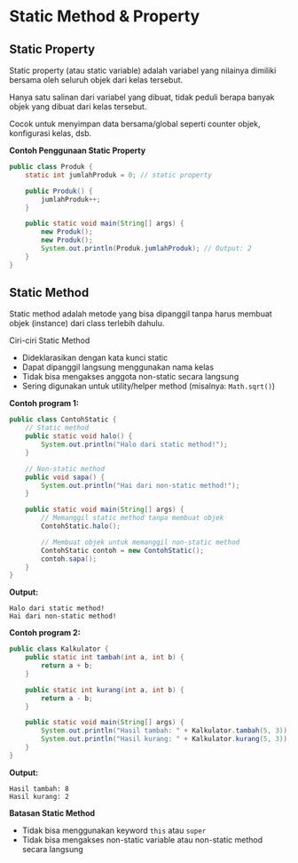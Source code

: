 # Static Method & Property

## Static Property

Static property (atau static variable) adalah variabel yang nilainya dimiliki bersama oleh seluruh objek dari kelas tersebut.

Hanya satu salinan dari variabel yang dibuat, tidak peduli berapa banyak objek yang dibuat dari kelas tersebut.

Cocok untuk menyimpan data bersama/global seperti counter objek, konfigurasi kelas, dsb.

**Contoh Penggunaan Static Property**
```java
public class Produk {
    static int jumlahProduk = 0; // static property

    public Produk() {
        jumlahProduk++;
    }

    public static void main(String[] args) {
        new Produk();
        new Produk();
        System.out.println(Produk.jumlahProduk); // Output: 2
    }
}
```

## Static Method

Static method adalah metode yang bisa dipanggil tanpa harus membuat objek (instance) dari class terlebih dahulu. 

Ciri-ciri Static Method
- Dideklarasikan dengan kata kunci static
- Dapat dipanggil langsung menggunakan nama kelas
- Tidak bisa mengakses anggota non-static secara langsung
- Sering digunakan untuk utility/helper method (misalnya: `Math.sqrt()`)

**Contoh program 1:**
```java
public class ContohStatic {
    // Static method
    public static void halo() {
        System.out.println("Halo dari static method!");
    }

    // Non-static method
    public void sapa() {
        System.out.println("Hai dari non-static method!");
    }

    public static void main(String[] args) {
        // Memanggil static method tanpa membuat objek
        ContohStatic.halo();

        // Membuat objek untuk memanggil non-static method
        ContohStatic contoh = new ContohStatic();
        contoh.sapa();
    }
}
```

**Output:**
```
Halo dari static method!
Hai dari non-static method!
```

**Contoh program 2:**
```java
public class Kalkulator {
    public static int tambah(int a, int b) {
        return a + b;
    }

    public static int kurang(int a, int b) {
        return a - b;
    }

    public static void main(String[] args) {
        System.out.println("Hasil tambah: " + Kalkulator.tambah(5, 3));
        System.out.println("Hasil kurang: " + Kalkulator.kurang(5, 3));
    }
}
```

**Output:**
```
Hasil tambah: 8
Hasil kurang: 2
```

**Batasan Static Method**
- Tidak bisa menggunakan keyword `this` atau `super`
- Tidak bisa mengakses non-static variable atau non-static method secara langsung